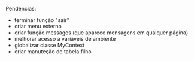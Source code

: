 Pendências:
- terminar função "sair"
- criar menu externo
- criar função messages (que aparece mensagens em qualquer página)
- melhorar acesso a variáveis de ambiente
- globalizar classe MyContext
- criar manuteção de tabela filho
